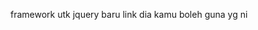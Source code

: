 framework utk jquery baru link dia kamu boleh guna yg ni

<link rel="stylesheet" href="https://code.jquery.com/mobile/1.2.0/jquery.mobile-1.2.0.min.css">
       <script src="https://code.jquery.com/jquery-1.8.2.min.js"></script>
       <script src="https://code.jquery.com/mobile/1.2.0/jquery.mobile-1.2.0.min.js"></script>
	         <meta name="viewport" content="width=device-width, initial-scale=1">
